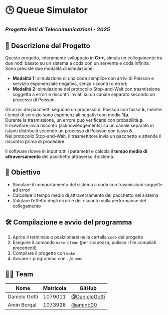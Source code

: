 # 🕒 Queue Simulator
### *Progetto Reti di Telecomunicazioni - 2025*


## 📄 Descrizione del Progetto  
Questo progetto, interamente sviluppato in **C++**, simula un collegamento tra due nodi basato su un sistema a coda con un servente e coda infinita.  
Sono previste due modalità di simulazione:  
- **Modalità 1:** simulazione di una coda semplice con arrivi di Poisson e servizio esponenziale negativa, senza riscontri o errori;  
- **Modalità 2:** simulazione del protocollo Stop-and-Wait con trasmissione soggetta a errori e riscontri inviati su un canale separato secondo un processo di Poisson.  

Gli arrivi dei pacchetti seguono un processo di Poisson con tasso **λ**, mentre i tempi di servizio sono esponenziali negativi con media **1/μ**.  
Durante la trasmissione, un errore può verificarsi con probabilità **p**.  
Il ricevitore invia riscontri (acknowledgements) su un canale separato in istanti distribuiti secondo un processo di Poisson con tasso **δ**.  
Nel protocollo Stop-and-Wait, il trasmettitore invia un pacchetto e attende il riscontro prima di procedere.  

Il software riceve in input tutti i parametri e calcola il **tempo medio di attraversamento** del pacchetto attraverso il sistema.



## 🎯 Obiettivo  
- Simulare il comportamento del sistema a coda con trasmissioni soggette ad errori  
- Calcolare il tempo medio di attraversamento del pacchetto nel sistema  
- Valutare l’effetto degli errori e dei riscontri sulla performance del collegamento  


## 🛠️ Compilazione e avvio del programma  
1. Aprire il terminale e posizionarsi nella cartella `code` del progetto  
2. Eseguire il comando `make clean` (per sicurezza, pulisce i file compilati precedenti)  
3. Compilare il progetto con `make`  
4. Avviare il programma con `./queue`  


## 👨‍💻 Team  
| Nome | Matricola | GitHub |
|-------|----------|--------|
| Daniele Gotti | 1079011 | [@DanieleGotti](https://github.com/DanieleGotti) |  
| Amin Borqal | 1073928 | [@aminb00](https://github.com/aminb00) |
